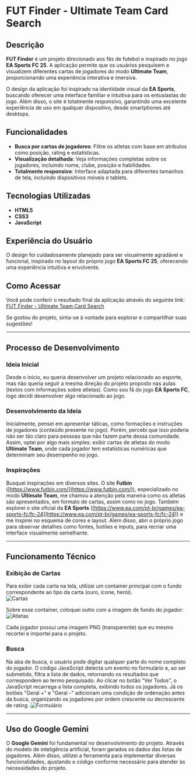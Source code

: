 # FUT Finder - Ultimate Team Card Search
## Descrição

**FUT Finder** é um projeto direcionado aos fãs de futebol e inspirado no jogo **EA Sports FC 25**. A aplicação permite que os usuários pesquisem e visualizem diferentes cartas de jogadores do modo **Ultimate Team**, proporcionando uma experiência interativa e imersiva.

O design da aplicação foi inspirado na identidade visual da **EA Sports**, buscando oferecer uma interface familiar e intuitiva para os entusiastas do jogo. Além disso, o site é totalmente responsivo, garantindo uma excelente experiência de uso em qualquer dispositivo, desde smartphones até desktops.

## Funcionalidades

- **Busca por cartas de jogadores**: Filtre os atletas com base em atributos como posição, rating e estatísticas.
- **Visualização detalhada**: Veja informações completas sobre os jogadores, incluindo nome, clube, posição e habilidades.
- **Totalmente responsivo**: Interface adaptada para diferentes tamanhos de tela, incluindo dispositivos móveis e tablets.

## Tecnologias Utilizadas

- **HTML5**
- **CSS3**
- **JavaScript**

## Experiência do Usuário

O design foi cuidadosamente planejado para ser visualmente agradável e funcional, inspirado no layout do próprio jogo **EA Sports FC 25**, oferecendo uma experiência intuitiva e envolvente.

## Como Acessar

Você pode conferir o resultado final da aplicação através do seguinte link:  
[FUT Finder - Ultimate Team Card Search](https://joaonative.github.io/alura-imersao-gemini-2024/)

Se gostou do projeto, sinta-se à vontade para explorar e compartilhar suas sugestões!

---

## Processo de Desenvolvimento

### Ideia Inicial

Desde o início, eu queria desenvolver um projeto relacionado ao esporte, mas não queria seguir a mesma direção do projeto proposto nas aulas (textos com informações sobre atletas). Como sou fã do jogo **EA Sports FC**, logo decidi desenvolver algo relacionado ao jogo.

### Desenvolvimento da Ideia

Inicialmente, pensei em apresentar táticas, como formações e instruções de jogadores (conteúdo presente no jogo). Porém, percebi que isso poderia não ser tão claro para pessoas que não fazem parte dessa comunidade. Assim, optei por algo mais simples: exibir cartas de atletas do modo **Ultimate Team**, onde cada jogador tem estatísticas numéricas que determinam seu desempenho no jogo.

### Inspirações

Busquei inspirações em diversos sites. O site **Futbin** ([https://www.futbin.com/](https://www.futbin.com/)), especializado no modo **Ultimate Team**, me chamou a atenção pela maneira como os atletas são apresentados, em formato de cartas, assim como no jogo. Também explorei o site oficial da **EA Sports** ([https://www.ea.com/pt-br/games/ea-sports-fc/fc-24](https://www.ea.com/pt-br/games/ea-sports-fc/fc-24)) e me inspirei no esquema de cores e layout. Além disso, abri o próprio jogo para observar detalhes como fontes, botões e inputs, para recriar uma interface visualmente semelhante.

---

## Funcionamento Técnico

### Exibição de Cartas

Para exibir cada carta na tela, utilizei um container principal com o fundo correspondente ao tipo da carta (ouro, ícone, herói).  
![Cartas](https://i.postimg.cc/PqwR4dBY/cards.png "cartas")

Sobre esse container, coloquei outro com a imagem de fundo do jogador:  
![Atletas](https://i.postimg.cc/Ghzw8hCp/Screenshot-2024-09-06-140424.png "atletas")

Cada jogador possui uma imagem PNG (transparente) que eu mesmo recortei e importei para o projeto.

### Busca

Na aba de busca, o usuário pode digitar qualquer parte do nome completo do jogador. O código JavaScript detecta um evento no formulário e, ao ser submetido, filtra a lista de dados, retornando os resultados que correspondem ao termo pesquisado. Ao clicar no botão "Ver Todos", o JavaScript recarrega a lista completa, exibindo todos os jogadores. Já os botões "Geral +" e "Geral -" adicionam uma condição de ordenação antes da busca, organizando os jogadores por ordem crescente ou decrescente de rating.
![Formulário](https://i.postimg.cc/kg4rx3Jv/Screenshot-2024-09-06-140706.png "formulário de busca")

---

## Uso do Google Gemini

O **Google Gemini** foi fundamental no desenvolvimento do projeto. Através do modelo de inteligência artificial, foram gerados os dados das listas de jogadores. Além disso, utilizei a ferramenta para implementar diversas funcionalidades, ajustando o código conforme necessário para atender às necessidades do projeto.
